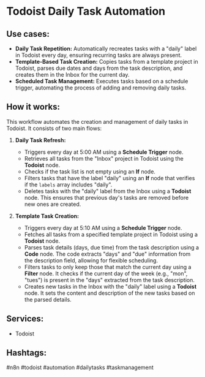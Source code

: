 # Todoist Daily Task Automation

## Use cases:

*   **Daily Task Repetition:** Automatically recreates tasks with a "daily" label in Todoist every day, ensuring recurring tasks are always present.
*   **Template-Based Task Creation:** Copies tasks from a template project in Todoist, parses due dates and days from the task description, and creates them in the Inbox for the current day.
*   **Scheduled Task Management:** Executes tasks based on a schedule trigger, automating the process of adding and removing daily tasks.

## How it works:

This workflow automates the creation and management of daily tasks in Todoist. It consists of two main flows:

1.  **Daily Task Refresh:**
    *   Triggers every day at 5:00 AM using a **Schedule Trigger** node.
    *   Retrieves all tasks from the "Inbox" project in Todoist using the **Todoist** node.
    *   Checks if the task list is not empty using an **If** node.
    *   Filters tasks that have the label "daily" using an **If** node that verifies if the `labels` array includes "daily".
    *   Deletes tasks with the "daily" label from the Inbox using a **Todoist** node. This ensures that previous day's tasks are removed before new ones are created.

2.  **Template Task Creation:**
    *   Triggers every day at 5:10 AM using a **Schedule Trigger** node.
    *   Fetches all tasks from a specified template project in Todoist using a **Todoist** node.
    *   Parses task details (days, due time) from the task description using a **Code** node.  The code extracts "days" and "due" information from the description field, allowing for flexible scheduling.
    *   Filters tasks to only keep those that match the current day using a **Filter** node. It checks if the current day of the week (e.g., "mon", "tues") is present in the "days" extracted from the task description.
    *   Creates new tasks in the Inbox with the "daily" label using a **Todoist** node. It sets the content and description of the new tasks based on the parsed details.

## Services:

*   Todoist

## Hashtags:

#n8n #todoist #automation #dailytasks #taskmanagement
